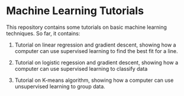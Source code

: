 # Machine Learning Tutorials
This repository contains some tutorials on basic machine learning techniques. So far, it contains:

1) Tutorial on linear regression and gradient descent, showing how a computer can use supervised learning to find the best fit for a line.

2) Tutorial on logistic regession and gradient descent, showing how a computer can use supervised learning to classify data

3) Tutorial on K-means algorithm, showing how a computer can use unsupervised learning to group data.
